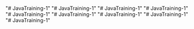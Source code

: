 "# JavaTraining-1" 
"# JavaTraining-1" 
"# JavaTraining-1" 
"# JavaTraining-1" 
"# JavaTraining-1" 
"# JavaTraining-1" 
"# JavaTraining-1" 
"# JavaTraining-1" 
"# JavaTraining-1" 
